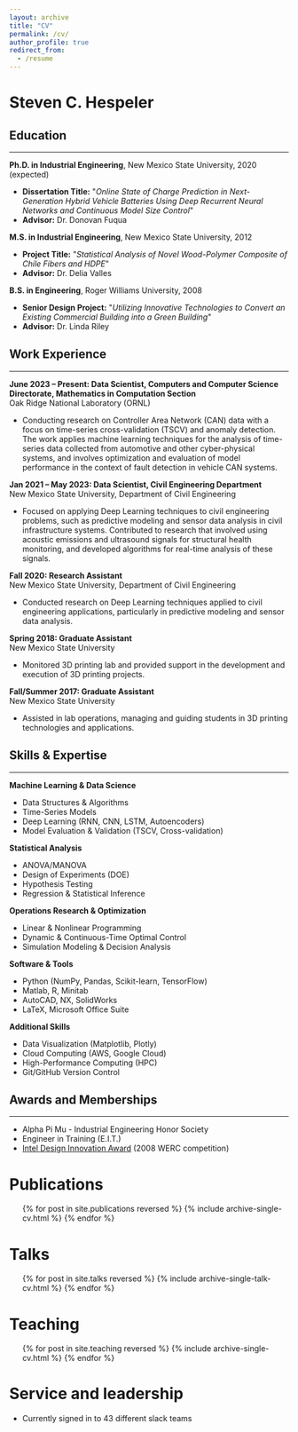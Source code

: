 ```yaml
---
layout: archive
title: "CV"
permalink: /cv/
author_profile: true
redirect_from:
  - /resume
---
```


# Steven C. Hespeler

## Education
---
**Ph.D. in Industrial Engineering**, New Mexico State University, 2020 (expected)  
* **Dissertation Title:** "*Online State of Charge Prediction in Next-Generation Hybrid Vehicle Batteries Using Deep Recurrent Neural Networks and Continuous Model Size Control*"  
* **Advisor:** Dr. Donovan Fuqua

**M.S. in Industrial Engineering**, New Mexico State University, 2012  
* **Project Title:** "*Statistical Analysis of Novel Wood-Polymer Composite of Chile Fibers and HDPE*"  
* **Advisor:** Dr. Delia Valles

**B.S. in Engineering**, Roger Williams University, 2008  
* **Senior Design Project:** "*Utilizing Innovative Technologies to Convert an Existing Commercial Building into a Green Building*"  
* **Advisor:** Dr. Linda Riley

## Work Experience
---
**June 2023 – Present: Data Scientist, Computers and Computer Science Directorate, Mathematics in Computation Section**  
Oak Ridge National Laboratory (ORNL)  
* Conducting research on Controller Area Network (CAN) data with a focus on time-series cross-validation (TSCV) and anomaly detection. The work applies machine learning techniques for the analysis of time-series data collected from automotive and other cyber-physical systems, and involves optimization and evaluation of model performance in the context of fault detection in vehicle CAN systems.

**Jan 2021 – May 2023: Data Scientist, Civil Engineering Department**  
New Mexico State University, Department of Civil Engineering  
* Focused on applying Deep Learning techniques to civil engineering problems, such as predictive modeling and sensor data analysis in civil infrastructure systems. Contributed to research that involved using acoustic emissions and ultrasound signals for structural health monitoring, and developed algorithms for real-time analysis of these signals.

**Fall 2020: Research Assistant**  
New Mexico State University, Department of Civil Engineering  
* Conducted research on Deep Learning techniques applied to civil engineering applications, particularly in predictive modeling and sensor data analysis.

**Spring 2018: Graduate Assistant**  
New Mexico State University  
* Monitored 3D printing lab and provided support in the development and execution of 3D printing projects.

**Fall/Summer 2017: Graduate Assistant**  
New Mexico State University  
* Assisted in lab operations, managing and guiding students in 3D printing technologies and applications.

## Skills & Expertise
---
**Machine Learning & Data Science**
  * Data Structures & Algorithms  
  * Time-Series Models  
  * Deep Learning (RNN, CNN, LSTM, Autoencoders)  
  * Model Evaluation & Validation (TSCV, Cross-validation)

**Statistical Analysis**
  * ANOVA/MANOVA  
  * Design of Experiments (DOE)  
  * Hypothesis Testing  
  * Regression & Statistical Inference  

**Operations Research & Optimization**
  * Linear & Nonlinear Programming  
  * Dynamic & Continuous-Time Optimal Control  
  * Simulation Modeling & Decision Analysis

**Software & Tools**
  * Python (NumPy, Pandas, Scikit-learn, TensorFlow)  
  * Matlab, R, Minitab  
  * AutoCAD, NX, SolidWorks  
  * LaTeX, Microsoft Office Suite  

**Additional Skills**
  * Data Visualization (Matplotlib, Plotly)  
  * Cloud Computing (AWS, Google Cloud)  
  * High-Performance Computing (HPC)  
  * Git/GitHub Version Control

## Awards and Memberships
---
* Alpha Pi Mu - Industrial Engineering Honor Society  
* Engineer in Training (E.I.T.)  
* [Intel Design Innovation Award](https://www.rwu.edu/sites/default/files/rwumagazine_inaugural.pdf) (2008 WERC competition)  


Publications
======
  <ul>{% for post in site.publications reversed %}
    {% include archive-single-cv.html %}
  {% endfor %}</ul>
  
Talks
======
  <ul>{% for post in site.talks reversed %}
    {% include archive-single-talk-cv.html  %}
  {% endfor %}</ul>
  
Teaching
======
  <ul>{% for post in site.teaching reversed %}
    {% include archive-single-cv.html %}
  {% endfor %}</ul>
  
Service and leadership
======
* Currently signed in to 43 different slack teams
